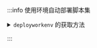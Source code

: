 :::info 使用环境自动部署脚本集

 <details>
<summary><code>deployworkenv</code> 的获取方法</summary>

使用 git 工具克隆：

```shell
cd ~
git clone https://github.com/LittleboyHarry/deployworkenv

cd deployworkenv
```

国内 gitcode 镜像克隆：

```shell
cd ~
git clone https://gitcode.net/lbh/deployworkenv

cd deployworkenv
```

</details>

:::
